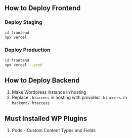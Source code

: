 ## How to Deploy Frontend

### Deploy Staging

```bash
cd frontend
npx vercel
```

### Deploy Production

```bash
cd frontend
npx vercel --prod
```

## How to Deploy Backend

1. Make Wordpress instance in hosting
2. Replace `.htaccess` in hosting with provided `.htaccess`. in `backend/.htaccess`

## Must Installed WP Plugins

1. Pods - Custom Content Types and Fields
